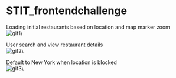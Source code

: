 # STIT_frontendchallenge

Loading initial restaurants based on location and map marker zoom\
![gif1](https://media.giphy.com/media/hVJ94IQHfZcUvV5ONS/giphy.gif)\

User search and view restaurant details\
![gif2](https://media.giphy.com/media/WqLwLTK2lXMUAPLHn5/giphy.gif)\

Default to New York when location is blocked\
![gif3](https://media.giphy.com/media/igbyyKIbDskch1ws7v/giphy.gif)\
